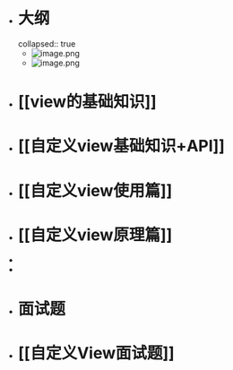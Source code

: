 - # 大纲
  collapsed:: true
	- ![image.png](../assets/image_1691025487188_0.png)
	- ![image.png](../assets/image_1691025590601_0.png)
- # [[view的基础知识]]
- # [[自定义view基础知识+API]]
- # [[自定义view使用篇]]
- # [[自定义view原理篇]]
-
-
- # 面试题
- # [[自定义View面试题]]